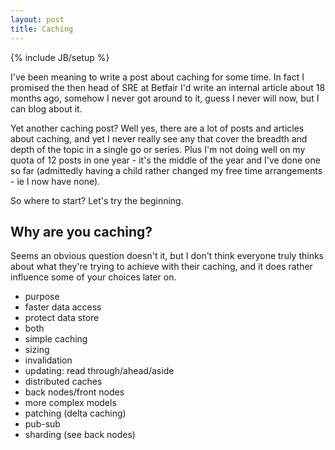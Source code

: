 ```yaml
---
layout: post
title: Caching
---
```

{% include JB/setup %}

I've been meaning to write a post about caching for some time. In fact I promised the then head of SRE at Betfair I'd write an internal article about 18 months ago, somehow I never got around to it, guess I never will now, but I can blog about it.

Yet another caching post? Well yes, there are a lot of posts and articles about caching, and yet I never really see any that cover the breadth and depth of the topic in a single go or series. Plus I'm not doing well on my quota of 12 posts in one year - it's the middle of the year and I've done one so far (admittedly having a child rather changed my free time arrangements - ie I now have none).

So where to start? Let's try the beginning.

## Why are you caching?

Seems an obvious question doesn't it, but I don't think everyone truly thinks about what they're trying to achieve with their caching, and it does rather influence some of your choices later on.


 * purpose
  * faster data access
  * protect data store
  * both
 * simple caching
  * sizing
  * invalidation
  * updating: read through/ahead/aside
 * distributed caches
  * back nodes/front nodes
 * more complex models
  * patching (delta caching)
  * pub-sub
  * sharding (see back nodes)
  
